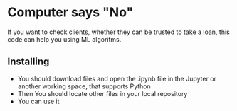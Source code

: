 # Computer says "No"
If you want to check clients, whether they can be trusted to take a loan, this code can help you using ML algoritms.
## Installing
* You should download files and open the .ipynb file in the Jupyter or another working space, that supports Python
* Then You should locate other files in your local repository
* You can use it
